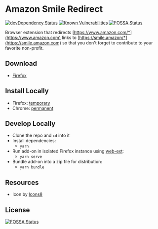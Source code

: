 # Amazon Smile Redirect

[![devDependency Status](https://david-dm.org/nitrohorse/amazon-smile-redirect/dev-status.svg)](https://david-dm.org/nitrohorse/amazon-smile-redirect#info=devDependencies)
[![Known Vulnerabilities](https://snyk.io/test/github/nitrohorse/amazon-smile-redirect/badge.svg?targetFile=package.json)](https://snyk.io/test/github/nitrohorse/amazon-smile-redirect?targetFile=package.json)
[![FOSSA Status](https://app.fossa.io/api/projects/git%2Bgithub.com%2Fnitrohorse%2Famazon-smile-redirect.svg?type=shield)](https://app.fossa.io/projects/git%2Bgithub.com%2Fnitrohorse%2Famazon-smile-redirect?ref=badge_shield)

Browser extension that redirects [https://www.amazon.com/*](https://www.amazon.com) links to [https://smile.amazon/*](https://smile.amazon.com) so that you don't forget to contribute to your favorite non-profit.

## Download
* [Firefox](https://addons.mozilla.org/en-US/firefox/addon/amazon-smile-redirector/)

## Install Locally
* Firefox: [temporary](https://developer.mozilla.org/en-US/Add-ons/WebExtensions/Temporary_Installation_in_Firefox)
* Chrome: [permanent](https://superuser.com/questions/247651/how-does-one-install-an-extension-for-chrome-browser-from-the-local-file-system/247654#247654)

## Develop Locally
* Clone the repo and `cd` into it
* Install dependencies: 
	* `yarn`
* Run add-on in isolated Firefox instance using [web-ext](https://developer.mozilla.org/en-US/Add-ons/WebExtensions/Getting_started_with_web-ext):
	* `yarn serve`
* Bundle add-on into a zip file for distribution:
	* `yarn bundle`

## Resources
* Icon by [Icons8](https://icons8.com/)


## License
[![FOSSA Status](https://app.fossa.io/api/projects/git%2Bgithub.com%2Fnitrohorse%2Famazon-smile-redirect.svg?type=large)](https://app.fossa.io/projects/git%2Bgithub.com%2Fnitrohorse%2Famazon-smile-redirect?ref=badge_large)